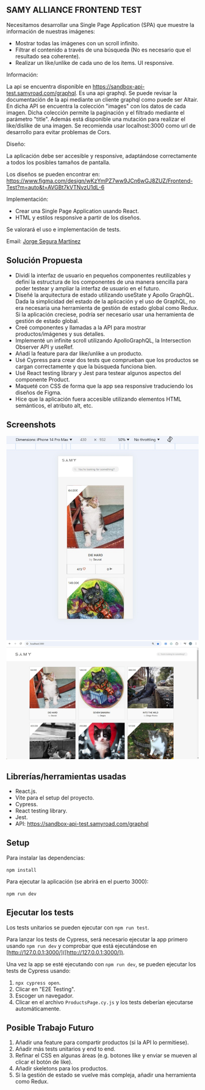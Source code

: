 ## SAMY ALLIANCE FRONTEND TEST

Necesitamos desarrollar una Single Page Application (SPA) que muestre la información de
nuestras imágenes:

- Mostrar todas las imágenes con un scroll infinito.
- Filtrar el contenido a través de una búsqueda (No es necesario que el resultado sea coherente).
- Realizar un like/unlike de cada uno de los ítems. UI responsive.

Información:

La api se encuentra disponible en https://sandbox-api-test.samyroad.com/graphql. Es una api
graphql.
Se puede revisar la documentación de la api mediante un cliente graphql como puede ser Altair.
En dicha API se encuentra la colección "images" con los datos de cada imagen. Dicha
colección permite la paginación y el filtrado mediante el parámetro "title".
Además está disponible una mutación para realizar el like/dislike de una imagen.
Se recomienda usar localhost:3000 como url de desarrollo para evitar problemas de Cors.

Diseño:

La aplicación debe ser accesible y responsive, adaptándose correctamente a todos los posibles
tamaños de pantalla.

Los diseños se pueden encontrar en:
https://www.figma.com/design/wKzYmPZ7ww9JCn6wGJ8ZUZ/Frontend-Test?m=auto&t=AVGBt7kVTNvzU1dL-6

Implementación:

- Crear una Single Page Application usando React.
- HTML y estilos responsive a partir de los diseños.

Se valorará el uso e implementación de tests.

Email: [Jorge Segura Martínez](mailto:jorsema2@gmail.com)

## Solución Propuesta

- Dividí la interfaz de usuario en pequeños componentes reutilizables y definí la estructura de los componentes de una manera sencilla para poder testear y ampliar la interfaz de usuario en el futuro.
- Diseñé la arquitectura de estado utilizando useState y Apollo GraphQL. Dada la simplicidad del estado de la aplicación y el uso de GraphQL, no era necesaria una herramienta de gestión de estado global como Redux. Si la aplicación creciese, podría ser necesario usar una herramienta de gestión de estado global.
- Creé componentes y llamadas a la API para mostrar productos/imágenes y sus detalles.
- Implementé un infinite scroll utilizando ApolloGraphQL, la Intersection Observer API y useRef.
- Añadí la feature para dar like/unlike a un producto.
- Usé Cypress para crear dos tests que comprueban que los productos se cargan correctamente y que la búsqueda funciona bien.
- Usé React testing library y Jest para testear algunos aspectos del componente Product.
- Maqueté con CSS de forma que la app sea responsive traduciendo los diseños de Figma.
- Hice que la aplicación fuera accesible utilizando elementos HTML semánticos, el atributo alt, etc.

## Screenshots

![screenshot of app on iphone view](assets/screenshot-iphone-samy-test.jpg)
![screenshot of app on desktop view](assets/screenshot-desktop-samy-test.jpg)


## Librerías/herramientas usadas

- React.js.
- Vite para el setup del proyecto.
- Cypress.
- React testing library.
- Jest.
- API: https://sandbox-api-test.samyroad.com/graphql

## Setup


Para instalar las dependencias:


`npm install`


Para ejecutar la aplicación (se abrirá en el puerto 3000):


`npm run dev`


## Ejecutar los tests

Los tests unitarios se pueden ejecutar con `npm run test`.

Para lanzar los tests de Cypress, será necesario ejecutar la app primero usando `npm run dev` y comprobar que está ejecutándose en [http://127.0.0.1:3000/]([http://127.0.0.1:3000/]).

Una vez la app se esté ejecutando con `npm run dev`, se pueden ejecutar los tests de Cypress usando:

1. `npx cypress open`.
2. Clicar en "E2E Testing".
3. Escoger un navegador.
4. Clicar en el archivo `ProductsPage.cy.js` y los tests deberían ejecutarse automáticamente.


## Posible Trabajo Futuro

1. Añadir una feature para compartir productos (si la API lo permitiese).
2. Añadir más tests unitarios y end to end.
3. Refinar el CSS en algunas áreas (e.g. botones like y enviar se mueven al clicar el botón de like).
4. Añadir skeletons para los productos.
5. Si la gestión de estado se vuelve más compleja, añadir una herramienta como Redux.
